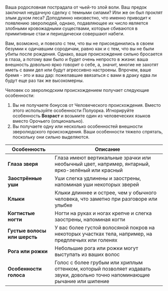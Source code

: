 Ваша родословная пострадала от чьей-то злой воли. Ваш предок заключил неудачную сделку с темными силами? Или же он был проклят злым духом леса? Доподлинно неизвестно, что именно приводит к появлению зверолюдей, однако, подавляющее их число является злобными кровожадными существами, которые сбиваются в примитивные стаи и периодически совершают набеги.

Вам, возможно, и повезло с тем, что вы не присоединились в своем безумии к одичавшим сородичам, равно как и с тем, что вы не были убиты после рождения. Однако, ваше происхождение сильно бросается в глаза, а потому вам было и будет очень непросто в жизни: ваша внешность довольно ярко говорит о себе, а, значит, многие не захотят иметь с вами дел или будут агрессивно настроены. Впрочем, ваше бремя - это и ваш дар: пожелавшие ввязаться с вами в драку едва ли будут еще раз так же высокомерны.

Человек со зверолюдским происхождением получает следующие особенности:
1. Вы не получаете бонусов от Человеческого происхождения. Вместо этого используйте особенности Полуорка. Игнорируйте особенность **Возраст** и возьмите один из человеческих языков вместо Орочьего (опционально).
2. Вы получаете одну или несколько особенностей внешности зверолюдского  происхождения. Ваши особенности тяжело спрятать, поскольку они сильно выделяются.

| Особенность                  | Описание                                                                                                                     |
| ---------------------------- | ---------------------------------------------------------------------------------------------------------------------------- |
| **Глаза зверя**              | Глаза имеют вертикальные зрачки или необычный цвет, например, янтарный, ярко-зелёный или красный                             |
| **Заострённые уши**          | Уши слегка удлинены и заострены, напоминая уши некоторых зверей                                                              |
| **Клыки**                    | Клыки длиннее и острее, чем у обычного человека, что заметно при разговоре или улыбке                                        |
| **Когтистые ногти**          | Ногти на руках и ногах крепче и слегка заострены, напоминая когти                                                            |
| **Густые волосы или шерсть** | У вас более густой волосяной покров на некоторых участках тела, например, на предплечьях или голенях                         |
| **Рога или рожки**           | Небольшие рога или рожки могут выступать из ваших волос                                                                      |
| **Особенности голоса**       | Голос с более грубым или хриплым оттенком, который позволяет издавать звуки, довольно точно напоминающие рычание или шипение |